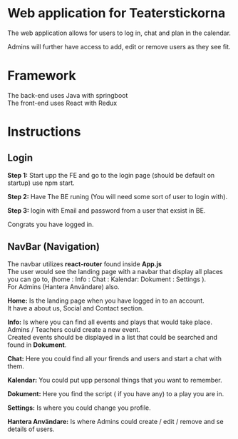 # Web application for Teaterstickorna

The web application allows for users to log in, chat and plan in the calendar.

Admins will further have access to add, edit or remove users as they see fit.


# Framework

The back-end uses Java with springboot  
The front-end uses React with Redux


# Instructions 

## Login

**Step 1:** Start upp the FE and go to the login page (should be default on startup) use npm start.

**Step 2:** Have The BE runing (You will need some sort of user to login with).

**Step 3:** login with Email and password from a user that exsist in BE.

Congrats you have logged in.

## NavBar (Navigation) 

The navbar utilizes **react-router** found inside **App.js**  
The user would see the landing page with a navbar that display all places you can go to, (home : Info : Chat : Kalendar: Dokument : Settings ).  
For Admins (Hantera Användare) also.

**Home:** Is the landing page when you have logged in to an account.  
It have a about us, Social and Contact section. 

**Info:** Is where you can find all events and plays that would take place.  
Admins / Teachers could create a new event.  
Created events should be displayed in a list that could be searched and found in **Dokument**.

 **Chat:** Here you could find all your firends and users and start a chat with them. 

**Kalendar:** You could put upp personal things that you want to remember. 

**Dokument:**  Here you find the script ( if you have any) to a play you are in.

**Settings:** Is where you could change you profile. 

**Hantera Användare:** Is where Admins could create / edit / remove and se details of users.


